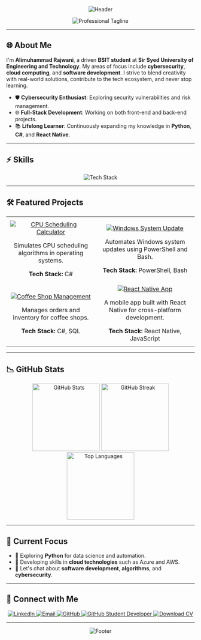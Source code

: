 <!-- Header Banner -->
<p align="center">
  <img src="https://capsule-render.vercel.app/api?type=waving&color=0:004aad,100:00bfff&height=120&section=header&text=Alimuhammad%20Rajwani&fontSize=40&fontColor=FFFFFF&animation=fadeIn&fontAlignY=40" alt="Header" />
</p>

<!-- Professional Tagline with Typing Animation -->
<p align="center">
  <img src="https://readme-typing-svg.demolab.com?font=Fira+Code&size=22&pause=1000&center=true&vCenter=true&width=500&lines=Technology+Innovator+%7C+BSIT+Student;Cybersecurity+Explorer+%7C+Web+Development+Enthusiast;Lifelong+Learner+%7C+Problem+Solver" alt="Professional Tagline" />
</p>

---

## 🌐 About Me

I'm **Alimuhammad Rajwani**, a driven **BSIT student** at **Sir Syed University of Engineering and Technology**. My areas of focus include **cybersecurity**, **cloud computing**, and **software development**. I strive to blend creativity with real-world solutions, contribute to the tech ecosystem, and never stop learning.

- 🛡️ **Cybersecurity Enthusiast**: Exploring security vulnerabilities and risk management.
- 🌐 **Full-Stack Development**: Working on both front-end and back-end projects.
- 📚 **Lifelong Learner**: Continuously expanding my knowledge in **Python**, **C#**, and **React Native**.

---

## ⚡️ Skills

<p align="center"> 
  <img src="https://skillicons.dev/icons?i=cpp,python,cs,html,css,js,react,linux,git,bash,azure,ps" alt="Tech Stack" />
</p>

---

## 🛠️ Featured Projects

<table align="center" width="100%">
  <tr>
    <td align="center" style="padding: 10px; border: none;">
      <a href="https://github.com/AliMuhammad-Rajwani/Cpu-Schduling-Algorithm-Calculator.git">
        <img src="https://img.shields.io/badge/-CPU%20Scheduling%20Algorithm-00aaff?style=for-the-badge&logo=csharp&logoColor=white" alt="CPU Scheduling Calculator" />
      </a>
      <p>Simulates CPU scheduling algorithms in operating systems.</p>
      <strong>Tech Stack:</strong> C#
    </td>
    <td align="center" style="padding: 10px; border: none;">
      <a href="https://github.com/AliMuhammad-Rajwani/Window-System-Update.git">
        <img src="https://img.shields.io/badge/-Windows%20System%20Update-0078D4?style=for-the-badge&logo=windows&logoColor=white" alt="Windows System Update" />
      </a>
      <p>Automates Windows system updates using PowerShell and Bash.</p>
      <strong>Tech Stack:</strong> PowerShell, Bash
    </td>
  </tr>
  <tr>
    <td align="center" style="padding: 10px; border: none;">
      <a href="https://github.com/AliMuhammad-Rajwani/Coffee_Shop.git">
        <img src="https://img.shields.io/badge/-Coffee%20Shop%20Management-6d2c91?style=for-the-badge&logo=coffee&logoColor=white" alt="Coffee Shop Management" />
      </a>
      <p>Manages orders and inventory for coffee shops.</p>
      <strong>Tech Stack:</strong> C#, SQL
    </td>
    <td align="center" style="padding: 10px; border: none;">
      <a href="https://github.com/AliMuhammad-Rajwani/React-Native-App.git">
        <img src="https://img.shields.io/badge/-React%20Native%20App-61DAFB?style=for-the-badge&logo=react&logoColor=white" alt="React Native App" />
      </a>
      <p>A mobile app built with React Native for cross-platform development.</p>
      <strong>Tech Stack:</strong> React Native, JavaScript
    </td>
  </tr>
</table>

---

## 📉 GitHub Stats

<div align="center">
  <!-- GitHub Stats Card -->
  <img src="https://github-readme-stats-sigma-five.vercel.app/api?username=ALIMUHAMMAD-RAJWANI&show_icons=true&theme=algolia&count_private=true&include_all_commits=true&custom_title=GitHub%20Stats&hide=issues&hide_title=false" height="180em" alt="GitHub Stats" />
  
  <!-- GitHub Streak -->
  <img src="https://github-readme-streak-stats.herokuapp.com/?user=ALIMUHAMMAD-RAJWANI&theme=algolia&hide_border=false" height="180em" alt="GitHub Streak" />

  <!-- Top Languages Card -->
  <img src="https://github-readme-stats-sigma-five.vercel.app/api/top-langs/?username=ALIMUHAMMAD-RAJWANI&layout=compact&theme=algolia&langs_count=8&hide=php" height="180em" alt="Top Languages" />
</div>


---

## 🚀 Current Focus

- 🔭 Exploring **Python** for data science and automation.
- 🌱 Developing skills in **cloud technologies** such as Azure and AWS.
- 💬 Let's chat about **software development**, **algorithms**, and **cybersecurity**.

---

## 🤝 Connect with Me

<p align="center">
  <a href="https://www.linkedin.com/in/alimuhammadrajwani/">
    <img src="https://img.shields.io/badge/LinkedIn-0077B5?style=for-the-badge&logo=linkedin&logoColor=white" alt="LinkedIn" />
  </a>
  <a href="mailto:alirajwani59@gmail.com">
    <img src="https://img.shields.io/badge/Email-D14836?style=for-the-badge&logo=gmail&logoColor=white" alt="Email" />
  </a>
  <a href="https://github.com/AlimuhammadRajwani">
    <img src="https://img.shields.io/badge/GitHub-181717?style=for-the-badge&logo=github&logoColor=white" alt="GitHub" />
  </a>
  <a href="https://education.github.com/experts">
    <img src="https://img.shields.io/badge/GitHub%20Student%20Developer-1F8BFF?style=for-the-badge&logo=github&logoColor=white" alt="GitHub Student Developer" />
  </a>
  <a href="https://github.com/AliMuhammad-Rajwani/Cv" download>
    <img src="https://img.shields.io/badge/CV-Download%20Now-1E90FF?style=for-the-badge&logo=github&logoColor=white" alt="Download CV" />
  </a>
</p>

---

<!-- Footer -->
<p align="center">
  <img src="https://capsule-render.vercel.app/api?type=waving&color=0:004aad,100:00bfff&height=120&section=footer" alt="Footer" />
</p>






















